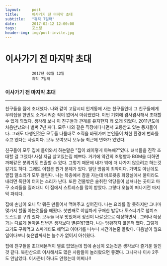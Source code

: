 ```yaml
---
layout:	    post
title: 	    이사가기 전 마지막 초대
subtitle:   "휴직 7일째"
date:       2017-02-12 12:00:00
tags:       포스팅
header-img: img/post-invite.jpg
---
```


# 	    이사가기 전 마지막 초대
```
			2017년 02월 12일
			휴직 7일째
```


### 이사가기 전 마지막 초대
----

친구들을 집에 초대했다. 나와 같이 고담시티 인계동에 사는 친구들인데 그 친구들에게 우리집을 한번도 소개시켜준 적이 없어서 아쉬웠었다. 이번 기회에 겸사겸사해서 초대할수 있게 되었다. 생각해 보니 이 친구들과 관계를 유지한지 꽤 오래 되었다. 2011년도에 처음만났으니 벌써 7년 째다. 모두 나와 같은 직장에다니면서 고통받고 있는 동지들이다. 그래도 다행인것은 모두들 나름대로 조직을 바꿔가며 본인들이 처한 환경에 변화를 주고 있다는 사실이다. 모두 모여보니 모두들 최근에 변화가 있었다.

친구들이 모두 집에 들어와서 하는말은 "집이 왜이렇게 아늑해?"였다. 녀석들을 진작 초대할 걸 그랬다! 사실 지금 살고있는집 예쁘다. 거기에 약간의 조명빨과 BGM을 더하면 까페같은 분위기도 연출할 수 있다. 그렇기 때문에 내가 밖에 더 나가지 않으려고 하는것 같기도 하다. 그래도 이집은 뭔가 문제가 있다. 일단 방음이 최악이다. 가벽도 아닌데도 옆집 말소리가 모두 들린다. 나는 복층에서 잠을 자는데 바로윗층 화장실에서 물이라도 내리면 폭탄이 터지는 소리가 난다. 또한 건물밖은 술취한 악당들이 넘쳐나는 곳이고 마구 소리들을 질러대니 이 집에서 스트레스를 많이 받았다. 그렇다 오늘이 떠나기전 마지막 파티다.

집에 손님이 오니 막 뭐든 만들어서 맥여주고 싶어진다. 나는 요리를 잘 못하지만 그나마 몇가지 할줄 아는것들을 해줬다.  첫번째로 야심차게 구매한 발뮤다 토스터기로 햄치즈 토스트를 구워 줬다. 모두들 너무 맛있어서 정신이 나갈것으로 예상하면서.. 그러나 예상과는 다르게 돌아온 답변은 생각보다 별론데?였다. 나는 당황하지 않은척 했다. 그렇게 고기도 구워먹고 스파게티도 해먹고 이야기를 나누니 시간가는줄 몰랐다. 다음날이 월요일이다보니 늦은밤까지는 놀수가 없어서 아쉬웠다. 

집에 친구들을 초대해본적이 별로 없었는데 집에 손님이 오는것은 생각보다 즐거운 일인것 같다. 북한산으로 이사해서도 많은 사람들이 놀러왔으면 좋겠다. 그나저나 이사 2주도 안남았다. 이사준비 하나도 안했는데 어쩌나!!


